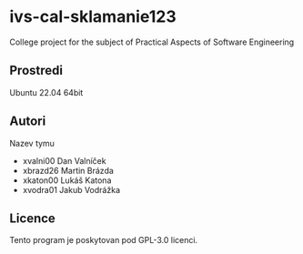 # ivs-cal-sklamanie123
College project for the subject of Practical Aspects of Software Engineering

Prostredi
---------

Ubuntu 22.04 64bit

Autori
------

Nazev tymu
- xvalni00 Dan Valníček 
- xbrazd26 Martin Brázda
- xkaton00 Lukáš Katona 
- xvodra01 Jakub Vodrážka

Licence
-------

Tento program je poskytovan pod GPL-3.0 licenci.
